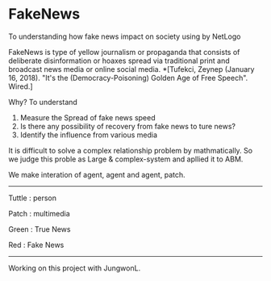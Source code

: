 # FakeNews
To understanding how fake news impact on society using by NetLogo

FakeNews is type of yellow journalism or propaganda that consists of deliberate disinformation or hoaxes spread via traditional print and broadcast news media or online social media. *[Tufekci, Zeynep (January 16, 2018). "It's the (Democracy-Poisoning) Golden Age of Free Speech". Wired.]

Why?
To understand
1. Measure the Spread of fake news speed
2. Is there any possibility of recovery from fake news to ture news?
3. Identify the influence from various media

It is difficult to solve a complex relationship problem by mathmatically.
So we judge this proble as Large & complex-system and apllied it to ABM.

We make interation of agent, agent and agent, patch.

-------
Tuttle : person

Patch : multimedia

Green : True News

Red : Fake News

------

Working on this project with JungwonL.
